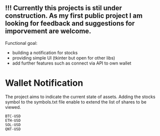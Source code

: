 ## !!! Currently this projects is stil under construction. As my first public project I am looking for feedback and suggestions for imporvement are welcome. 

Functional goal: 
- building a notification for stocks
- providing simple UI (tkinter but open for other libs)
- add further features such as connect via API to own wallet

# Wallet Notification
The project aims to indicate the current state of assets. Adding the stocks symbol to the symbols.txt file enable to extend the list of shares to be viewed. 
```
BTC-USD
ETH-USD
SOL-USD
QNT-USD
```
